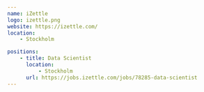 ```yaml
---
name: iZettle
logo: izettle.png
website: https://izettle.com/
location:
    - Stockholm

positions:
    - title: Data Scientist
      location:
          - Stockholm
      url: https://jobs.izettle.com/jobs/78285-data-scientist
---
```

